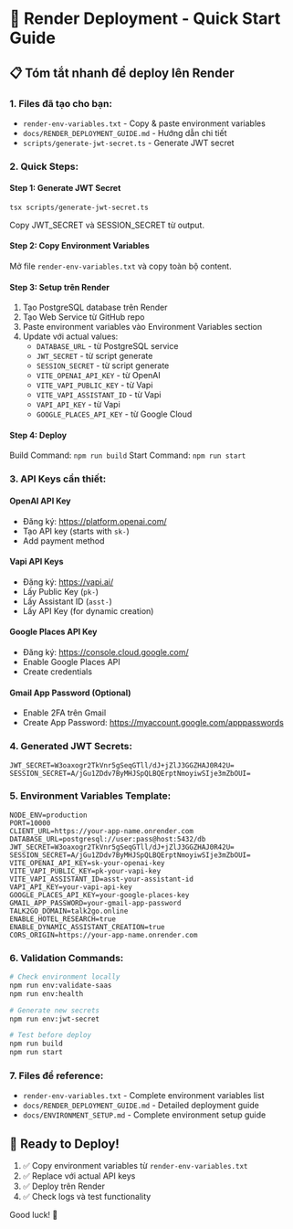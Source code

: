 # 🚀 Render Deployment - Quick Start Guide

## 📋 Tóm tắt nhanh để deploy lên Render

### 1. Files đã tạo cho bạn:

- `render-env-variables.txt` - Copy & paste environment variables
- `docs/RENDER_DEPLOYMENT_GUIDE.md` - Hướng dẫn chi tiết
- `scripts/generate-jwt-secret.ts` - Generate JWT secret

### 2. Quick Steps:

#### Step 1: Generate JWT Secret

```bash
tsx scripts/generate-jwt-secret.ts
```

Copy JWT_SECRET và SESSION_SECRET từ output.

#### Step 2: Copy Environment Variables

Mở file `render-env-variables.txt` và copy toàn bộ content.

#### Step 3: Setup trên Render

1. Tạo PostgreSQL database trên Render
2. Tạo Web Service từ GitHub repo
3. Paste environment variables vào Environment Variables section
4. Update với actual values:
   - `DATABASE_URL` - từ PostgreSQL service
   - `JWT_SECRET` - từ script generate
   - `SESSION_SECRET` - từ script generate
   - `VITE_OPENAI_API_KEY` - từ OpenAI
   - `VITE_VAPI_PUBLIC_KEY` - từ Vapi
   - `VITE_VAPI_ASSISTANT_ID` - từ Vapi
   - `VAPI_API_KEY` - từ Vapi
   - `GOOGLE_PLACES_API_KEY` - từ Google Cloud

#### Step 4: Deploy

Build Command: `npm run build` Start Command: `npm run start`

### 3. API Keys cần thiết:

#### OpenAI API Key

- Đăng ký: https://platform.openai.com/
- Tạo API key (starts with `sk-`)
- Add payment method

#### Vapi API Keys

- Đăng ký: https://vapi.ai/
- Lấy Public Key (`pk-`)
- Lấy Assistant ID (`asst-`)
- Lấy API Key (for dynamic creation)

#### Google Places API Key

- Đăng ký: https://console.cloud.google.com/
- Enable Google Places API
- Create credentials

#### Gmail App Password (Optional)

- Enable 2FA trên Gmail
- Create App Password: https://myaccount.google.com/apppasswords

### 4. Generated JWT Secrets:

```
JWT_SECRET=W3oaxogr2TkVnr5gSeqGTll/dJ+jZlJ3GGZHAJ0R42U=
SESSION_SECRET=A/jGu1ZDdv7ByMHJSpQLBQErptNmoyiwSIje3mZbOUI=
```

### 5. Environment Variables Template:

```
NODE_ENV=production
PORT=10000
CLIENT_URL=https://your-app-name.onrender.com
DATABASE_URL=postgresql://user:pass@host:5432/db
JWT_SECRET=W3oaxogr2TkVnr5gSeqGTll/dJ+jZlJ3GGZHAJ0R42U=
SESSION_SECRET=A/jGu1ZDdv7ByMHJSpQLBQErptNmoyiwSIje3mZbOUI=
VITE_OPENAI_API_KEY=sk-your-openai-key
VITE_VAPI_PUBLIC_KEY=pk-your-vapi-key
VITE_VAPI_ASSISTANT_ID=asst-your-assistant-id
VAPI_API_KEY=your-vapi-api-key
GOOGLE_PLACES_API_KEY=your-google-places-key
GMAIL_APP_PASSWORD=your-gmail-app-password
TALK2GO_DOMAIN=talk2go.online
ENABLE_HOTEL_RESEARCH=true
ENABLE_DYNAMIC_ASSISTANT_CREATION=true
CORS_ORIGIN=https://your-app-name.onrender.com
```

### 6. Validation Commands:

```bash
# Check environment locally
npm run env:validate-saas
npm run env:health

# Generate new secrets
npm run env:jwt-secret

# Test before deploy
npm run build
npm run start
```

### 7. Files để reference:

- `render-env-variables.txt` - Complete environment variables list
- `docs/RENDER_DEPLOYMENT_GUIDE.md` - Detailed deployment guide
- `docs/ENVIRONMENT_SETUP.md` - Complete environment setup guide

## 🎯 Ready to Deploy!

1. ✅ Copy environment variables từ `render-env-variables.txt`
2. ✅ Replace với actual API keys
3. ✅ Deploy trên Render
4. ✅ Check logs và test functionality

Good luck! 🚀
